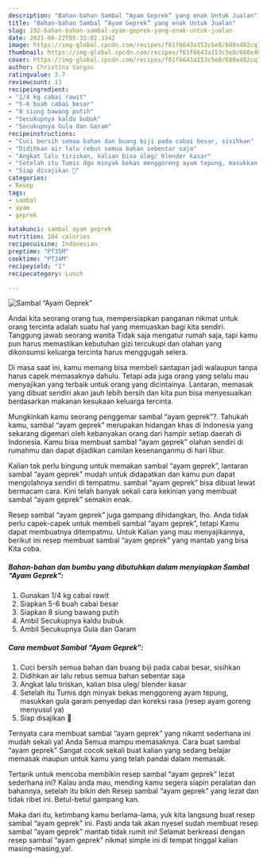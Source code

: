 ```yaml
---
description: "Bahan-bahan Sambal “Ayam Geprek” yang enak Untuk Jualan"
title: "Bahan-bahan Sambal “Ayam Geprek” yang enak Untuk Jualan"
slug: 192-bahan-bahan-sambal-ayam-geprek-yang-enak-untuk-jualan
date: 2021-06-22T05:33:02.334Z
image: https://img-global.cpcdn.com/recipes/f61f6643a153c5e0/680x482cq70/sambal-ayam-geprek-foto-resep-utama.jpg
thumbnail: https://img-global.cpcdn.com/recipes/f61f6643a153c5e0/680x482cq70/sambal-ayam-geprek-foto-resep-utama.jpg
cover: https://img-global.cpcdn.com/recipes/f61f6643a153c5e0/680x482cq70/sambal-ayam-geprek-foto-resep-utama.jpg
author: Christina Vargas
ratingvalue: 3.7
reviewcount: 13
recipeingredient:
- "1/4 kg cabai rawit"
- "5-6 buah cabai besar"
- "8 siung bawang putih"
- "Secukupnya kaldu bubuk"
- "Secukupnya Gula dan Garam"
recipeinstructions:
- "Cuci bersih semua bahan dan buang biji pada cabai besar, sisihkan"
- "Didihkan air lalu rebus semua bahan sebentar saja"
- "Angkat lalu tiriskan, kalian bisa uleg/ blender kasar"
- "Setelah itu Tumis dgn minyak bekas menggoreng ayam tepung, masukkan gula garam penyedap dan koreksi rasa (resep ayam goreng menyusul ya)"
- "Siap disajikan 🥰"
categories:
- Resep
tags:
- sambal
- ayam
- geprek

katakunci: sambal ayam geprek 
nutrition: 164 calories
recipecuisine: Indonesian
preptime: "PT35M"
cooktime: "PT34M"
recipeyield: "1"
recipecategory: Lunch

---
```



![Sambal “Ayam Geprek”](https://img-global.cpcdn.com/recipes/f61f6643a153c5e0/680x482cq70/sambal-ayam-geprek-foto-resep-utama.jpg)

Andai kita seorang orang tua, mempersiapkan panganan nikmat untuk orang tercinta adalah suatu hal yang memuaskan bagi kita sendiri. Tanggung jawab seorang  wanita Tidak saja mengatur rumah saja, tapi kamu pun harus memastikan kebutuhan gizi tercukupi dan olahan yang dikonsumsi keluarga tercinta harus menggugah selera.

Di masa  saat ini, kamu memang bisa membeli santapan jadi walaupun tanpa harus capek memasaknya dahulu. Tetapi ada juga orang yang selalu mau menyajikan yang terbaik untuk orang yang dicintainya. Lantaran, memasak yang dibuat sendiri akan jauh lebih bersih dan kita pun bisa menyesuaikan berdasarkan makanan kesukaan keluarga tercinta. 



Mungkinkah kamu seorang penggemar sambal “ayam geprek”?. Tahukah kamu, sambal “ayam geprek” merupakan hidangan khas di Indonesia yang sekarang digemari oleh kebanyakan orang dari hampir setiap daerah di Indonesia. Kamu bisa membuat sambal “ayam geprek” olahan sendiri di rumahmu dan dapat dijadikan camilan kesenanganmu di hari libur.

Kalian tak perlu bingung untuk memakan sambal “ayam geprek”, lantaran sambal “ayam geprek” mudah untuk didapatkan dan kamu pun dapat mengolahnya sendiri di tempatmu. sambal “ayam geprek” bisa dibuat lewat bermacam cara. Kini telah banyak sekali cara kekinian yang membuat sambal “ayam geprek” semakin enak.

Resep sambal “ayam geprek” juga gampang dihidangkan, lho. Anda tidak perlu capek-capek untuk membeli sambal “ayam geprek”, tetapi Kamu dapat membuatnya ditempatmu. Untuk Kalian yang mau menyajikannya, berikut ini resep membuat sambal “ayam geprek” yang mantab yang bisa Kita coba.

<!--inarticleads1-->

##### Bahan-bahan dan bumbu yang dibutuhkan dalam menyiapkan Sambal “Ayam Geprek”:

1. Gunakan 1/4 kg cabai rawit
1. Siapkan 5-6 buah cabai besar
1. Siapkan 8 siung bawang putih
1. Ambil Secukupnya kaldu bubuk
1. Ambil Secukupnya Gula dan Garam




<!--inarticleads2-->

##### Cara membuat Sambal “Ayam Geprek”:

1. Cuci bersih semua bahan dan buang biji pada cabai besar, sisihkan
1. Didihkan air lalu rebus semua bahan sebentar saja
1. Angkat lalu tiriskan, kalian bisa uleg/ blender kasar
1. Setelah itu Tumis dgn minyak bekas menggoreng ayam tepung, masukkan gula garam penyedap dan koreksi rasa (resep ayam goreng menyusul ya)
1. Siap disajikan 🥰




Ternyata cara membuat sambal “ayam geprek” yang nikamt sederhana ini mudah sekali ya! Anda Semua mampu memasaknya. Cara buat sambal “ayam geprek” Sangat cocok sekali buat kalian yang sedang belajar memasak maupun untuk kamu yang telah pandai dalam memasak.

Tertarik untuk mencoba membikin resep sambal “ayam geprek” lezat sederhana ini? Kalau anda mau, mending kamu segera siapin peralatan dan bahannya, setelah itu bikin deh Resep sambal “ayam geprek” yang lezat dan tidak ribet ini. Betul-betul gampang kan. 

Maka dari itu, ketimbang kamu berlama-lama, yuk kita langsung buat resep sambal “ayam geprek” ini. Pasti anda tak akan nyesel sudah membuat resep sambal “ayam geprek” mantab tidak rumit ini! Selamat berkreasi dengan resep sambal “ayam geprek” nikmat simple ini di tempat tinggal kalian masing-masing,ya!.

